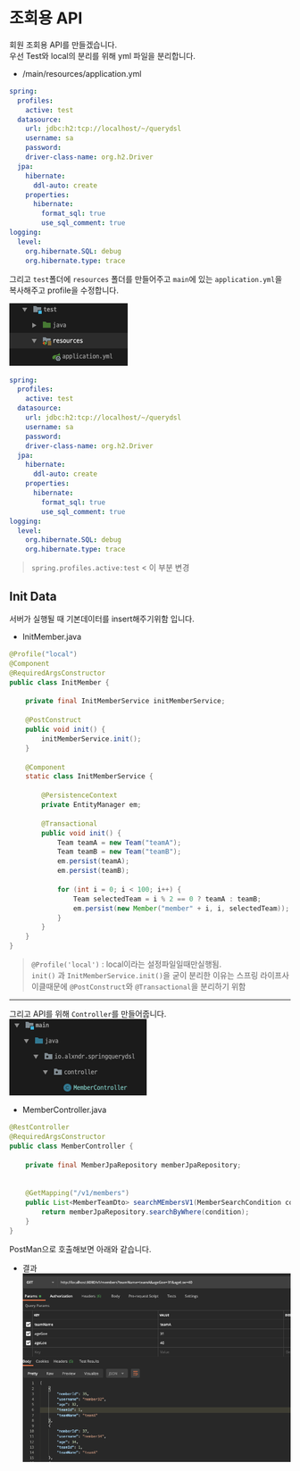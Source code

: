 # 조회용 API

회원 조회용 API를 만들겠습니다.   
우선 Test와 local의 분리를 위해 
yml 파일을 분리합니다.

- /main/resources/application.yml
```yml
spring:
  profiles:
    active: test
  datasource:
    url: jdbc:h2:tcp://localhost/~/querydsl
    username: sa
    password:
    driver-class-name: org.h2.Driver
  jpa:
    hibernate:
      ddl-auto: create
    properties:
      hibernate:
        format_sql: true
        use_sql_comment: true
logging:
  level:
    org.hibernate.SQL: debug
    org.hibernate.type: trace
```

그리고 `test`폴더에 `resources` 폴더를 만들어주고 `main`에 있는 `application.yml`을 복사해주고 profile을 수정합니다.

![img](./images/test_yml.png)

```yml
spring:
  profiles:
    active: test
  datasource:
    url: jdbc:h2:tcp://localhost/~/querydsl
    username: sa
    password:
    driver-class-name: org.h2.Driver
  jpa:
    hibernate:
      ddl-auto: create
    properties:
      hibernate:
        format_sql: true
        use_sql_comment: true
logging:
  level:
    org.hibernate.SQL: debug
    org.hibernate.type: trace
```
> `spring.profiles.active:test` < 이 부분 변경

## Init Data

서버가 실행될 때 기본데이터를 insert해주기위함 입니다.

- InitMember.java
```java
@Profile("local")
@Component
@RequiredArgsConstructor
public class InitMember {

    private final InitMemberService initMemberService;

    @PostConstruct
    public void init() {
        initMemberService.init();
    }

    @Component
    static class InitMemberService {

        @PersistenceContext
        private EntityManager em;

        @Transactional
        public void init() {
            Team teamA = new Team("teamA");
            Team teamB = new Team("teamB");
            em.persist(teamA);
            em.persist(teamB);

            for (int i = 0; i < 100; i++) {
                Team selectedTeam = i % 2 == 0 ? teamA : teamB;
                em.persist(new Member("member" + i, i, selectedTeam));
            }
        }
    }
}
```
> `@Profile('local')` : local이라는 설정파일일때만실행됨.  
> `init()` 과 `InitMemberService.init()`을 굳이 분리한 이유는 스프링 라이프사이클때문에 `@PostConstruct`와 `@Transactional`을 분리하기 위함
---

그리고 API를 위해 `Controller`를 만들어줍니다.   
![img](./images/memberController.png)
- MemberController.java
```java
@RestController
@RequiredArgsConstructor
public class MemberController {

    private final MemberJpaRepository memberJpaRepository;


    @GetMapping("/v1/members")
    public List<MemberTeamDto> searchMEmbersV1(MemberSearchCondition condition) {
        return memberJpaRepository.searchByWhere(condition);
    }
}
```

PostMan으로 호출해보면 아래와 같습니다.

- 결과
![img](./images/postman.png)
